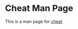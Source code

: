 Cheat Man Page
==============

This is a man page for [cheat](https://github.com/chrisallenlane/cheat)
